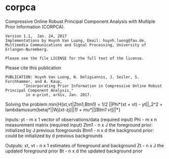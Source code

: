 # corpca
Compressive Online Robust Principal Component Analysis with Multiple Prior Information (CORPCA).

    Version 1.1,  Jan. 24, 2017
    Implementations by Huynh Van Luong, Email: huynh.luong@fau.de,
    Multimedia Communications and Signal Processing, University of Erlangen-Nuremberg.

    Please see the file LICENSE for the full text of the license.

Please cite this publication

    PUBLICATION: Huynh Van Luong, N. Deligiannis, J. Seiler, S. Forchhammer, and A. Kaup, 
            "Incorporating Prior Information in Compressive Online Robust Principal Component Analysis," 
             in e-print, arXiv, Jan. 2017.
             
Solving the problem
  min{H(xt,vt|Ztm1,Btm1) = 1/2 ||Phi*(xt + vt) - yt||_2^2 + lambda*mu*sum(betaj*||Wj(xt-zj)||_1) + mu*||[Btm1 vt]||_*}

Inputs:
  yt - m x 1 vector of observations/data (required input)
  Phi - m x n measurement matrix (required input)
  Ztm1 - n x J the foreground prior: initialized by J previous foregrounds 
  Btm1 - n x d the background prior: could be initialized by d previous backgrounds


Outputs:
  xt, vt - n x 1 estimates of foreground and background
  Zt - n x J the updated foreground prior
  Bt - n x d the updated background prior
